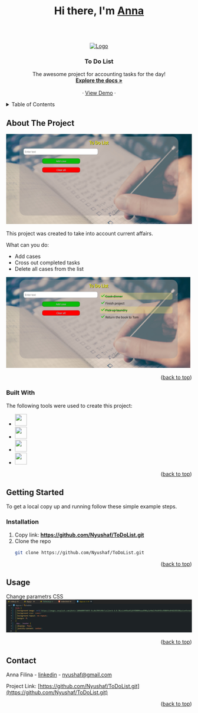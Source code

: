<a name="readme-top"></a>
<div>
  <h1 align="center">Hi there, I'm <a href="https://www.instagram.com/prostofil_ka/" target="_blank">Anna</a></h1>
    <br />
</div>
<br />
<!-- PROJECT LOGO -->
<br />
<div align="center">
  <a href="https://github.com/Nyushaf/ToDoList.git">
    <img src="https://em-content.zobj.net/thumbs/240/microsoft/319/memo_1f4dd.png" alt="Logo" width="80" height="80">
  </a>

  <h3 align="center">To Do List</h3>

  <p align="center">
    The awesome project for accounting tasks for the day!
    <br />
    <a href="https://github.com/Nyushaf/ToDoList/tree/main/src"><strong>Explore the docs »</strong></a>
    <br />
    <br />
    ·
    <a href="https://nyushaf-to-do-list.netlify.app/">View Demo</a>
    ·
  </p>
  <a name="readme-top"></a>
</div>



<!-- TABLE OF CONTENTS -->
<details>
  <summary>Table of Contents</summary>
  <ol>
    <li>
      <a href="#about-the-project">About The Project</a>
      <ul>
        <li><a href="#built-with">Built With</a></li>
      </ul>
    </li>
    <li>
      <a href="#getting-started">Getting Started</a>
      <ul>
        <li><a href="#installation">Installation</a></li>
      </ul>
    </li>
    <li><a href="#usage">Usage</a></li>
    <li><a href="#contact">Contact</a></li>
  </ol>
</details>

<!-- ABOUT THE PROJECT -->
## About The Project

<img src="image/TodoList.jpg" alt="screen">

This project was created to take into account current affairs.

What can you do:
* Add cases
* Cross out completed tasks
* Delete all cases from the list

<img width="500px" src="image/ToDoListExample.jpg" alt="screen">

<p align="right">(<a href="#readme-top">back to top</a>)</p>

### Built With

The following tools were used to create this project:

* <img height="32" width="32" src="https://cdn.simpleicons.org/react" />
* <img height="32" width="32" src="https://cdn.simpleicons.org/javascript" />
* <img height="32" width="32" src="https://cdn.simpleicons.org/html5" />
* <img height="32" width="32" src="https://cdn.simpleicons.org/css3" />

<p align="right">(<a href="#readme-top">back to top</a>)</p>

<!-- GETTING STARTED -->
## Getting Started

To get a local copy up and running follow these simple example steps.

### Installation

1. Copy link: <strong>https://github.com/Nyushaf/ToDoList.git</strong>
2. Clone the repo 
   ```sh
   git clone https://github.com/Nyushaf/ToDoList.git
   ```

<p align="right">(<a href="#readme-top">back to top</a>)</p>



<!-- USAGE EXAMPLES -->
## Usage

Change parametrs CSS
   <img src="image/ToDoListCode.jpg" alt="screen">
   
<p align="right">(<a href="#readme-top">back to top</a>)</p>

<!-- CONTACT -->
## Contact

Anna Filina - [linkedin](https://www.linkedin.com/in/anyuta-filina-40a131265/) - nyushaf@gmail.com

Project Link: [https://github.com/Nyushaf/ToDoList.git](https://github.com/Nyushaf/ToDoList.git)

<p align="right">(<a href="#readme-top">back to top</a>)</p
